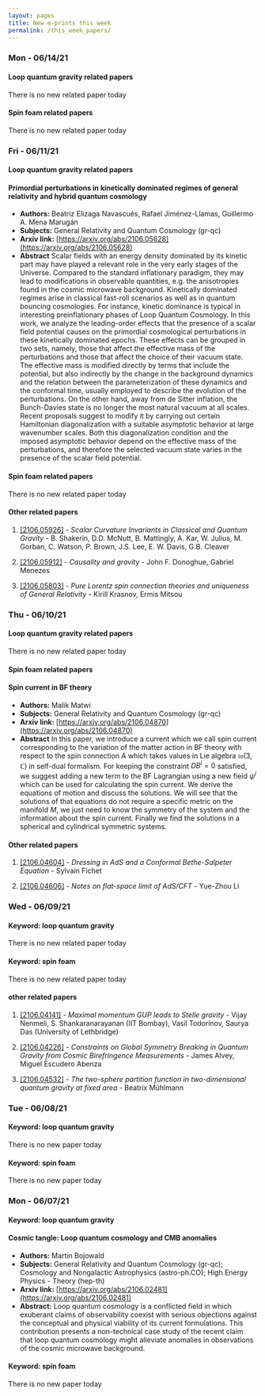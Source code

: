 ```yaml
---
layout: pages
title: New e-prints this week
permalink: /this_week_papers/
---
```



### Mon - 06/14/21

#### Loop quantum gravity related papers

There is no new related paper today 

#### Spin foam related papers

There is no new related paper today 

### Fri - 06/11/21

#### Loop quantum gravity related papers

#### **Primordial perturbations in kinetically dominated regimes of general  relativity and hybrid quantum cosmology**
 - **Authors:** Beatriz Elizaga Navascués, Rafael Jiménez-Llamas, Guillermo A. Mena Marugán
 - **Subjects:** General Relativity and Quantum Cosmology (gr-qc)
 - **Arxiv link:** [https://arxiv.org/abs/2106.05628](https://arxiv.org/abs/2106.05628)
 - **Abstract**
 Scalar fields with an energy density dominated by its kinetic part may have played a relevant role in the very early stages of the Universe. Compared to the standard inflationary paradigm, they may lead to modifications in observable quantities, e.g. the anisotropies found in the cosmic microwave background. Kinetically dominated regimes arise in classical fast-roll scenarios as well as in quantum bouncing cosmologies. For instance, kinetic dominance is typical in interesting preinflationary phases of Loop Quantum Cosmology. In this work, we analyze the leading-order effects that the presence of a scalar field potential causes on the primordial cosmological perturbations in these kinetically dominated epochs. These effects can be grouped in two sets, namely, those that affect the effective mass of the perturbations and those that affect the choice of their vacuum state. The effective mass is modified directly by terms that include the potential, but also indirectly by the change in the background dynamics and the relation between the parameterization of these dynamics and the conformal time, usually employed to describe the evolution of the perturbations. On the other hand, away from de Sitter inflation, the Bunch-Davies state is no longer the most natural vacuum at all scales. Recent proposals suggest to modify it by carrying out certain Hamiltonian diagonalization with a suitable asymptotic behavior at large wavenumber scales. Both this diagonalization condition and the imposed asymptotic behavior depend on the effective mass of the perturbations, and therefore the selected vacuum state varies in the presence of the scalar field potential. 

#### Spin foam related papers

There is no new related paper today 



#### Other related papers

1. [[2106.05926]](https://arxiv.org/abs/2106.05926) - *Scalar Curvature Invariants in Classical and Quantum Gravity* - B. Shakerin, D.D. McNutt, B. Mattingly, A. Kar, W. Julius, M. Gorban, C. Watson, P. Brown, J.S. Lee, E. W. Davis, G.B. Cleaver

1. [[2106.05912]](https://arxiv.org/abs/2106.05912) - *Causality and gravity* - John F. Donoghue, Gabriel Menezes

2. [[2106.05803]](https://arxiv.org/abs/2106.05803) - *Pure Lorentz spin connection theories and uniqueness of General Relativity* - Kirill Krasnov, Ermis Mitsou





### Thu - 06/10/21

#### Loop quantum gravity related papers

There is no new related paper today 

#### Spin foam related papers

#### **Spin current in BF theory**
 - **Authors:** Malik Matwi
 - **Subjects:** General Relativity and Quantum Cosmology (gr-qc)
 - **Arxiv link:** [https://arxiv.org/abs/2106.04870](https://arxiv.org/abs/2106.04870)
 - **Abstract**
 In this paper, we introduce a current which we call spin current corresponding to the variation of the matter action in BF theory with respect to the spin connection $A$ which takes values in Lie algebra $\mathfrak{so}(3,\mathbb{C})$ in self-dual formalism. For keeping the constraint $DB^i=0$ satisfied, we suggest adding a new term to the BF Lagrangian using a new field $\psi^i$ which can be used for calculating the spin current. We derive the equations of motion and discuss the solutions. We will see that the solutions of that equations do not require a specific metric on the manifold $M$, we just need to know the symmetry of the system and the information about the spin current. Finally we find the solutions in a spherical and cylindrical symmetric systems. 



#### Other related papers

1. [[2106.04604]](https://arxiv.org/abs/2106.04604) - *Dressing in AdS and a Conformal Bethe-Salpeter Equation* - Sylvain Fichet

1. [[2106.04606]](https://arxiv.org/abs/2106.04606) - *Notes on flat-space limit of AdS/CFT* - Yue-Zhou Li



### Wed - 06/09/21

#### Keyword: loop quantum gravity

There is no new related paper today 

#### Keyword: spin foam

There is no new related paper today 



#### other related papers

1. [[2106.04141]](https://arxiv.org/abs/2106.04141) - *Maximal momentum GUP leads to Stelle gravity* - Vijay Nenmeli, S. Shankaranarayanan (IIT Bombay), Vasil Todorinov, Saurya Das (University of Lethbridge)

1. [[2106.04226]](https://arxiv.org/abs/2106.04226) - *Constraints on Global Symmetry Breaking in Quantum Gravity from Cosmic  Birefringence Measurements* - James Alvey, Miguel Escudero Abenza

1. [[2106.04532]](https://arxiv.org/abs/2106.04532) - *The two-sphere partition function in two-dimensional quantum gravity at  fixed area* - Beatrix Mühlmann





### Tue - 06/08/21

#### Keyword: loop quantum gravity

There is no new paper today
#### Keyword: spin foam

There is no new paper today 

### Mon - 06/07/21

#### Keyword: loop quantum gravity

#### **Cosmic tangle: Loop quantum cosmology and CMB anomalies**
 - **Authors:** Martin Bojowald 
 - **Subjects:** General Relativity and Quantum Cosmology (gr-qc); Cosmology and Nongalactic Astrophysics (astro-ph.CO); High Energy Physics - Theory (hep-th)
 - **Arxiv link:** [https://arxiv.org/abs/2106.02481](https://arxiv.org/abs/2106.02481)
 - **Abstract:**
    Loop quantum cosmology is a conflicted field in which exuberant claims of observability coexist with serious objections against the conceptual and physical viability of its current formulations. This contribution presents a non-technical case study of the recent claim that loop quantum cosmology might alleviate anomalies in observations of the cosmic microwave background. 

#### Keyword: spin foam

There is no new paper today 